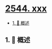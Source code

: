 # [2544. xxx](https://github.com/Tdahuyou/TNotes.leetcode/tree/main/notes/2544.%20xxx)

<!-- region:toc -->

- [1. 📝 概述](#1--概述)

<!-- endregion:toc -->

## 1. 📝 概述
